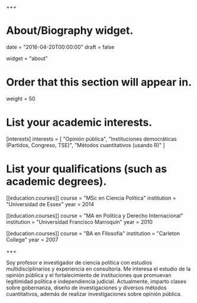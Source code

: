 +++
# About/Biography widget.

date = "2016-04-20T00:00:00"
draft = false

widget = "about"

# Order that this section will appear in.
weight = 50

# List your academic interests.
[interests]
  interests = [
    "Opinión pública",
    "Instituciones democráticas (Partidos, Congreso, TSE)",
    "Métodos cuantitativos (usando R)"
  ]

# List your qualifications (such as academic degrees).
[[education.courses]]
  course = "MSc en Ciencia Política"
  institution = "Universidad de Essex"
  year = 2014
  
[[education.courses]]
  course = "MA en Política y Derecho Internacional"
  institution = "Universidad Francisco Marroquín"
  year = 2010

[[education.courses]]
  course = "BA en Filosofía"
  institution = "Carleton College"
  year = 2007
 
+++

Soy profesor e investigador de ciencia política con estudios multidisciplinarios y experiencia en consultoría. Me interesa el estudio de la opinión pública y el fortalecimiento de instituciones que promuevan legitimidad política e independiencia judicial. Actualmente, imparto clases sobre gobernanza, diseño de investigaciones y diversos métodos cuantitativos, además de realizar investigaciones sobre opinión pública. 